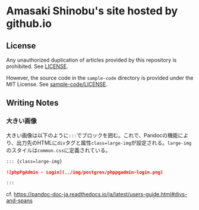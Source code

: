 # Amasaki Shinobu's site hosted by github.io

## License

Any unauthorized duplication of articles provided by this repository is prohibited. See [LICENSE](LICENSE).

However, the source code in the `sample-code` directory is provided under the MIT License. See [sample-code/LICENSE](sample-code/LICENSE).

## Writing Notes

### 大きい画像

大きい画像は以下のように`:::`でブロックを囲む。これで、Pandocの機能により、出力先のHTMLに`div`タグと属性`class=large-img`が設定される。`large-img`のスタイルは`common.css`に定義されている。

```markdown
::: {class=large-img}

![phpPgAdmin - Login](../img/postgres/phppgadmin-login.png)

:::
```

cf. https://pandoc-doc-ja.readthedocs.io/ja/latest/users-guide.html#divs-and-spans

